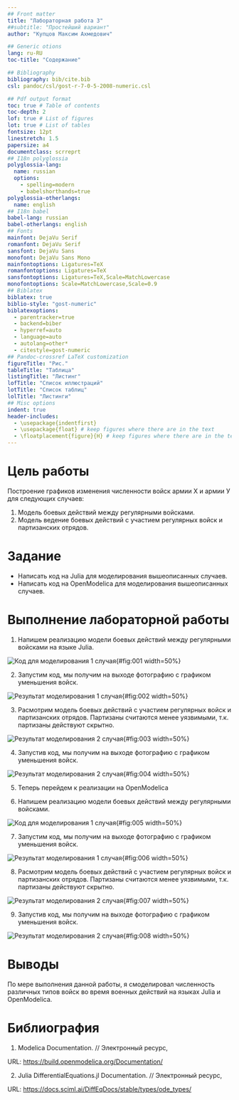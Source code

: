 ```yaml
---
## Front matter
title: "Лабораторная работа 3"
##subtitle: "Простейший вариант"
author: "Купцов Максим Ахмедович"

## Generic otions
lang: ru-RU
toc-title: "Содержание"

## Bibliography
bibliography: bib/cite.bib
csl: pandoc/csl/gost-r-7-0-5-2008-numeric.csl

## Pdf output format
toc: true # Table of contents
toc-depth: 2
lof: true # List of figures
lot: true # List of tables
fontsize: 12pt
linestretch: 1.5
papersize: a4
documentclass: scrreprt
## I18n polyglossia
polyglossia-lang:
  name: russian
  options:
	- spelling=modern
	- babelshorthands=true
polyglossia-otherlangs:
  name: english
## I18n babel
babel-lang: russian
babel-otherlangs: english
## Fonts
mainfont: DejaVu Serif
romanfont: DejaVu Serif
sansfont: DejaVu Sans
monofont: DejaVu Sans Mono
mainfontoptions: Ligatures=TeX
romanfontoptions: Ligatures=TeX
sansfontoptions: Ligatures=TeX,Scale=MatchLowercase
monofontoptions: Scale=MatchLowercase,Scale=0.9
## Biblatex
biblatex: true
biblio-style: "gost-numeric"
biblatexoptions:
  - parentracker=true
  - backend=biber
  - hyperref=auto
  - language=auto
  - autolang=other*
  - citestyle=gost-numeric
## Pandoc-crossref LaTeX customization
figureTitle: "Рис."
tableTitle: "Таблица"
listingTitle: "Листинг"
lofTitle: "Список иллюстраций"
lotTitle: "Список таблиц"
lolTitle: "Листинги"
## Misc options
indent: true
header-includes:
  - \usepackage{indentfirst}
  - \usepackage{float} # keep figures where there are in the text
  - \floatplacement{figure}{H} # keep figures where there are in the text
---
```


# Цель работы

Построение графиков изменения численности войск армии Х и армии У для
следующих случаев:
1. Модель боевых действий между регулярными войсками.
2. Модель ведение боевых действий с участием регулярных войск и
партизанских отрядов.

# Задание

 - Написать код на Julia для моделирования вышеописанных случаев.
 - Написать код на OpenModelica для моделирования вышеописанных случаев.

# Выполнение лабораторной работы

1. Напишем реализацию модели боевых действий между регулярными войсками на языке Julia.

![Код для моделирования 1 случая](image/fig001.png){#fig:001 width=50%}

2. Запустим код, мы получим на выходе фотографию с графиком уменьшения войск.

![Результат моделирования 1 случая](image/fig002.png){#fig:002 width=50%}

3. Расмотрим модель боевых действий с участием регулярных войск и партизанских отрядов. Партизаны считаются менее уязвимыми, т.к. партизаны действуют скрытно.

![Результат моделирования 2 случая](image/fig003.png){#fig:003 width=50%}

4. Запустив код, мы получим на выходе фотографию с графиком уменьшения войск.

![Результат моделирования 2 случая](image/fig004.png){#fig:004 width=50%}

5. Теперь перейдем к реализации на OpenModelica

6. Напишем реализацию модели боевых действий между регулярными войсками.

![Код для моделирования 1 случая](image/fig005.png){#fig:005 width=50%}

7. Запустим код, мы получим на выходе фотографию с графиком уменьшения войск.

![Результат моделирования 1 случая](image/fig006.png){#fig:006 width=50%}

8. Расмотрим модель боевых действий с участием регулярных войск и партизанских отрядов. Партизаны считаются менее уязвимыми, т.к. партизаны действуют скрытно.

![Результат моделирования 2 случая](image/fig007.png){#fig:007 width=50%}

9. Запустив код, мы получим на выходе фотографию с графиком уменьшения войск.

![Результат моделирования 2 случая](image/fig008.png){#fig:008 width=50%}

# Выводы

По мере выполнения данной работы, я смоделировал численность различных типов войск во время военных действий на языках Julia и OpenModelica.

# Библиография

1. Modelica Documentation. // Электронный ресурс, 

URL: https://build.openmodelica.org/Documentation/

2. Julia DifferentialEquations.jl Documentation. // Электронный ресурс, 

URL: https://docs.sciml.ai/DiffEqDocs/stable/types/ode_types/
